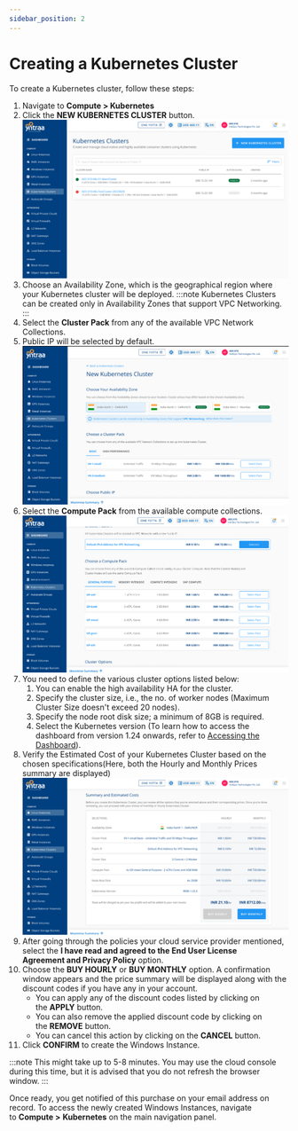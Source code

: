 ```yaml
---
sidebar_position: 2
---
```

# Creating a Kubernetes Cluster

To create a Kubernetes cluster, follow these steps:

1. Navigate to **Compute > Kubernetes** 
2. Click the **NEW KUBERNETES CLUSTER** button.
![kuberneteinstance](img/kuberneteinstance.png)
3. Choose an Availability Zone, which is the geographical region where your Kubernetes cluster will be deployed. 
   :::note
   Kubernetes Clusters can be created only in Availability Zones that support VPC Networking.
   :::
4. Select the **Cluster Pack** from any of the available VPC Network Collections.
5. Public IP will be selected by default.
![azkube](img/azkube.png)
6. Select the **Compute Pack** from the available compute collections.
![computekube](img/computekube.png)
7. You need to define the various cluster options listed below:
    1. You can enable the high availability HA for the cluster.
    2. Specify the cluster size, i.e., the no. of worker nodes (Maximum Cluster Size doesn't exceed 20 nodes).
    3. Specify the node root disk size; a minimum of 8GB is required. 
    4. Select the Kubernetes version (To learn how to access the dashboard from version 1.24 onwards, refer to [Accessing the Dashboard](Accessingthekubernetesdashboard.md)).
8. Verify the Estimated Cost of your Kubernetes Cluster based on the chosen specifications(Here, both the Hourly and Monthly Prices summary are displayed)
![costkube](img/costkube.png)
9. After going through the policies your cloud service provider mentioned, select the **I have read and agreed to the End User License Agreement and Privacy Policy** option.
10. Choose the **BUY HOURLY** or **BUY MONTHLY** option. A confirmation window appears and the price summary will be displayed along with the discount codes if you have any in your account. 
    - You can apply any of the discount codes listed by clicking on the **APPLY** button. 
    - You can also remove the applied discount code by clicking on the **REMOVE** button. 
    - You can cancel this action by clicking on the **CANCEL** button.
11. Click **CONFIRM** to create the Windows Instance.

:::note
This might take up to 5-8 minutes. You may use the cloud console during this time, but it is advised that you do not refresh the browser window.
:::

Once ready, you get notified of this purchase on your email address on record. To access the  newly created Windows Instances, navigate to **Compute >** **Kubernetes** on the main navigation panel.







